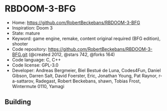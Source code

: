 # RBDOOM-3-BFG

- Home: https://github.com/RobertBeckebans/RBDOOM-3-BFG
- Inspiration: Doom 3
- State: mature
- Keyword: game engine, remake, content original required (BFG edition), shooter
- Code repository: https://github.com/RobertBeckebans/RBDOOM-3-BFG.git (@created 2012, @stars 742, @forks 164)
- Code language: C, C++
- Code license: GPL-3.0
- Developer: Andreas Bergmeier, Biel Bestué de Luna, Codes4Fun, Daniel Gibson, Darren Salt, David Foerster, Eric, Jonathan Young, Pat Raynor, r-a-sattarov, Radegast, Robert Beckebans, shawn, Tobias Frost, Wintermute 0110, Yamagi

## Building
